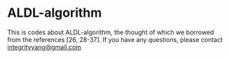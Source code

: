 # ALDL-algorithm
This is codes about ALDL-algorithm, the thought of which we borrowed from the references [26, 28-37]. If you have any questions, please contact  integrityyang@gmail.com
